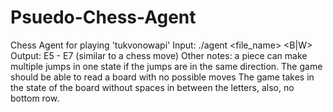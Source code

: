 # Psuedo-Chess-Agent
Chess Agent for playing 'tukvonowapi'
Input: ./agent <file_name> <B|W>
Output: E5 - E7 (similar to a chess move)
Other notes: a piece can make multiple jumps in one state if the jumps are in the same direction.
             The game should be able to read a board with no possible moves
             The game takes in the state of the board without spaces in between the letters, also, no bottom row.
